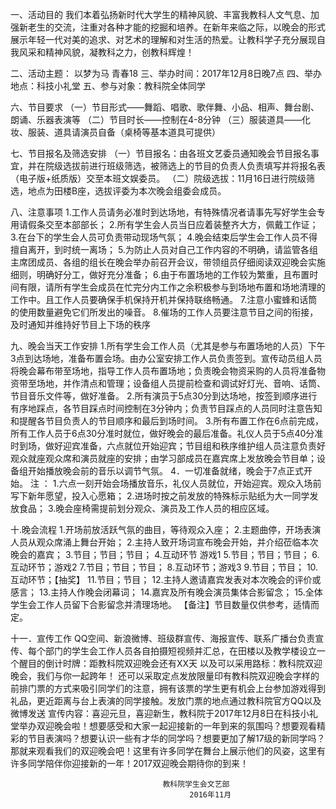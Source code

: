 一、活动目的
我们本着弘扬新时代大学生的精神风貌、丰富我教科人文气息、加强新老生的交流，注重对各种才能的挖掘和培养。在新年来临之际，以晚会的形式展示年轻一代对美的追求、对艺术的理解和对生活的热爱。让教科学子充分展现自我风采和精神风貌，凝教科之力，创教科辉煌！

二、活动主题： 以梦为马 青春18
三、举办时间：2017年12月8日晚7点
四、举办地点：科技小礼堂
五、参与对象：教科院全体同学

六、节目要求
    （一）节目形式——舞蹈、唱歌、歌伴舞、小品、相声、舞台剧、朗诵、乐器表演等 
（二）节目时长——控制在4-8分钟
   （三）服装道具——化妆、服装、道具请演员自备（桌椅等基本道具可提供）

七、节目报名及筛选安排
     （一）节目报名：由各班文艺委员通知晚会节目报名事宜，并在院级选拔前进行班级筛选，被筛选上的节目的负责人负责填写并将报名表（电子版+纸质版）交至本班文娱委员。
     （二）院级选拔：11月16日进行院级筛选，地点为田楼B座，选拔评委为本次晚会组委会成员。

八、注意事项
1.工作人员请务必准时到达场地，有特殊情况者请事先写好学生会专用请假条交至本部部长；
2.所有学生会人员当日应着装整齐大方，佩戴工作证；
3.在台下的学生会人员可负责带动现场气氛；
4.晚会结束后学生会工作人员不得擅自离开，到时统一离场；
5.为防止人员对自己工作内容的不明确，请监管各组主席团成员、各组的组长在晚会举办前召开会议，带领组员仔细阅读双迎晚会实施细则，明确好分工，做好充分准备；
6.由于布置场地的工作较为繁重，且布置时间有限，请所有学生会成员在忙完分内工作之余积极参与到场地布置和场地清理的工作中。且工作人员要确保手机保持开机并保持联络畅通。
7.注意小蜜蜂和话筒的使用数量避免它们所发出的噪音。
8.催场的工作人员要注意节目之间的衔接，及时通知并维持好节目上下场的秩序

九、晚会当天工作安排
1.所有学生会工作人员（尤其是参与布置场地的人员）下午3点到达场地，准备布置会场。由办公室安排工作人员负责签到。宣传动员组人员将晚会幕布带至场地，指导工作人员布置场地；负责晚会物资采购的人员将准备物资带至场地，并作清点和管理；设备组人员提前检查和调试好灯光、音响、话筒、节目音乐文件等，做好准备。
2.所有演员于5点30分到达场地，按签到顺序进行有序地踩点，各节目踩点时间控制在3分钟内；负责节目踩点的人员同时注意告知和提醒各节目负责人的节目顺序和最后到场时间。
3.所有布置工作在6点前完成，所有工作人员于6点30分准时就位，做好晚会的最后准备。礼仪人员于5点40分准时到场，做好迎宾准备，六点就位开始迎宾；节目组和秩序维护组人员注意负责好观众就座观众席和演员就座的安排；由学习部成员在嘉宾席上发放晚会节目单；设备组开始播放晚会前的音乐以调节气氛。
4．一切准备就绪，晚会于7点正式开始。
注 ：
1.六点一刻开始会场播放音乐，礼仪人员就位，开始迎宾。观众入场前写下新年愿望，投入心愿箱；
2.进场时按之前发放的特殊标示贴纸为大一同学发放食品；
3.晚会座椅需提前划分观众、演员及工作人员的相应区域。

十.晚会流程
      1.开场前放活跃气氛的曲目，等待观众入座；
2.主题曲停，开场表演人员从观众席涌上舞台开始；
2.主持人致开场词宣布晚会开始，并介绍莅临本次晚会的嘉宾；
3.节目；节目；节目；
4.互动环节 游戏1
5.节目；节目；节目；
6.互动环节；游戏2
7.节目；节目；节目；
8.互动环节；游戏3
9.节目；节目；
10.互动环节；【抽奖】
11.节目；节目；
12.主持人邀请嘉宾发表对本次晚会的评价或感言；
13.主持人作晚会闭幕词；
14.嘉宾及所有晚会演员集体合影留念；
15.全体学生会工作人员留下合影留念并清理场地。
【备注】节目数量仅供参考，适情而定。

十一．宣传工作
  QQ空间、新浪微博、班级群宣传、海报宣传、联系广播台负责宣传、每个部门的学生会工作人员各自拍摄短视频并汇总，在田楼以及教学楼设立一个醒目的倒计时牌：距教科院双迎晚会还有XX天 以及可以采用路标：教科院双迎晚会，我们与你一起跨年！
  还可以采取定点发放限量印有教科院双迎晚会字样的前排门票的方式来吸引同学们的注意，拥有该票的学生更有机会上台参加游戏得到礼品，更近距离与台上表演的同学接触。发放门票的地点通过教科院官方QQ以及微博发送
  宣传内容：喜迎元旦，喜迎新生，教科院于2017年12月8日在科技小礼堂举办双迎晚会啦！想要感受和大家一起迎接新的一年到来的氛围吗？想要观看精彩的节目表演吗？想要认识一些有才华的同学吗？想要更加了解17级的新同学吗？那就来观看我们的双迎晚会吧！这里有许多同学在舞台上展示他们的风姿，这里有许多同学陪伴你迎接新的一年！2017双迎晚会期待你的到来！

                                      教科院学生会文艺部
                                            2016年11月
